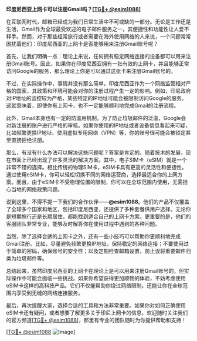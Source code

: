 **印度尼西亚上网卡可以注册Gmail吗？[[TG💪+ @esim1088](https://t.me/s/esim1088)]**

在互联网时代，邮箱已经成为我们日常生活中不可或缺的一部分。无论是工作还是生活，Gmail作为全球最受欢迎的电子邮件服务之一，其便捷性和功能性让人爱不释手。然而，对于那些经常旅行或者需要在海外使用网络的人来说，一个问题常常困扰着他们：印度尼西亚的上网卡是否能够用来注册Gmail账号呢？

首先，让我们明确一点：理论上来说，任何拥有稳定网络连接的设备都可以用来注册Gmail账号。因此，如果你在印度尼西亚拥有一张有效的上网卡，并且能够正常访问Google的服务，那么理论上你是可以通过这张卡来注册Gmail账号的。

不过，在实际操作中，事情并没有那么简单。印度尼西亚作为一个网络监管相对严格的国家，其政策和环境可能会对你的注册过程产生一定的影响。例如，印尼政府对IP地址的监控较为严格，某些特定的IP地址可能会被限制访问Google的服务。这就意味着，即使你有上网卡，也不一定能够顺利地完成Gmail的注册流程。

此外，Gmail本身也有一定的防滥用机制。为了防止垃圾邮件的泛滥，Google会对新注册的账户进行严格的审核。如果你使用的IP地址或者设备信息看起来可疑，比如频繁更换IP地址、使用虚拟专用网络（VPN）等，你的账号很可能会被锁定甚至直接拒绝注册。

那么，有没有什么办法可以解决这些问题呢？答案是肯定的。随着技术的发展，现在市面上已经出现了许多灵活的解决方案。其中，电子SIM卡（eSIM）就是一个非常不错的选择。相比传统的物理SIM卡，eSIM卡具有更高的灵活性和便捷性。通过使用eSIM卡，你可以轻松切换不同的网络运营商，选择最适合你的上网方案。而且，由于eSIM卡不受物理位置的限制，你可以在全球范围内使用，无需担心当地的网络政策问题。

说到这里，不得不提一下我们的合作伙伴——**@esim1088**。他们的产品不仅覆盖了全球多个国家和地区，包括印度尼西亚，还提供了多种套餐供用户选择。无论你是短期旅行还是长期居住，都能找到适合自己的上网卡方案。更重要的是，他们的客服团队非常专业，能够及时解答你在使用过程中遇到的各种问题。

当然，除了选择合适的上网卡之外，还有一些小技巧可以帮助你更顺利地完成Gmail注册。比如，尽量避免频繁更换IP地址，保持稳定的网络连接；不要使用过于简单的密码，确保账号的安全性；以及定期检查邮箱设置，防止误将重要邮件归类为垃圾邮件等。

总结起来，虽然印度尼西亚的上网卡在理论上是可以用来注册Gmail账号的，但实际操作中可能会面临一些挑战。如果你希望获得更加顺畅的体验，不妨考虑使用eSIM卡这样的高科技产品。它们不仅能帮助你绕过网络限制，还能让你在全球范围内享受到无缝的网络连接服务。

最后，再次提醒大家，选择合适的工具和方法非常重要。如果你对如何正确使用eSIM卡还有疑问，或者想要了解更多关于印尼上网卡的信息，欢迎随时关注我们的官方频道[[TG💪+ @esim1088](https://t.me/s/esim1088)]，那里有专业的团队随时为你提供帮助和支持！

[[TG💪+ @esim1088](https://t.me/s/esim1088) ![Image](https://i.postimg.cc/4NQfJmqS/Snipaste-2025-05-13-00-14-12.png)]